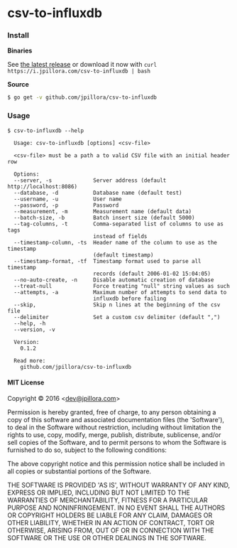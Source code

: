 
# csv-to-influxdb

### Install

**Binaries**

See [the latest release](https://github.com/jpillora/csv-to-influxdb/releases/latest) or download it now with `curl https://i.jpillora.com/csv-to-influxdb | bash`

**Source**

``` sh
$ go get -v github.com/jpillora/csv-to-influxdb
```

### Usage

```
$ csv-to-influxdb --help

  Usage: csv-to-influxdb [options] <csv-file>

  <csv-file> must be a path a to valid CSV file with an initial header row

  Options:
  --server, -s             Server address (default http://localhost:8086)
  --database, -d           Database name (default test)
  --username, -u           User name
  --password, -p           Password
  --measurement, -m        Measurement name (default data)
  --batch-size, -b         Batch insert size (default 5000)
  --tag-columns, -t        Comma-separated list of columns to use as tags
                           instead of fields
  --timestamp-column, -ts  Header name of the column to use as the timestamp
                           (default timestamp)
  --timestamp-format, -tf  Timestamp format used to parse all timestamp
                           records (default 2006-01-02 15:04:05)
  --no-auto-create, -n     Disable automatic creation of database
  --treat-null             Force treating "null" string values as such
  --attempts, -a           Maximum number of attempts to send data to
                           influxdb before failing
  --skip,                  Skip n lines at the beginning of the csv file
  --delimiter              Set a custom csv delimiter (default ",")
  --help, -h
  --version, -v

  Version:
    0.1.2

  Read more:
    github.com/jpillora/csv-to-influxdb

```

#### MIT License

Copyright © 2016 &lt;dev@jpillora.com&gt;

Permission is hereby granted, free of charge, to any person obtaining
a copy of this software and associated documentation files (the
'Software'), to deal in the Software without restriction, including
without limitation the rights to use, copy, modify, merge, publish,
distribute, sublicense, and/or sell copies of the Software, and to
permit persons to whom the Software is furnished to do so, subject to
the following conditions:

The above copyright notice and this permission notice shall be
included in all copies or substantial portions of the Software.

THE SOFTWARE IS PROVIDED 'AS IS', WITHOUT WARRANTY OF ANY KIND,
EXPRESS OR IMPLIED, INCLUDING BUT NOT LIMITED TO THE WARRANTIES OF
MERCHANTABILITY, FITNESS FOR A PARTICULAR PURPOSE AND NONINFRINGEMENT.
IN NO EVENT SHALL THE AUTHORS OR COPYRIGHT HOLDERS BE LIABLE FOR ANY
CLAIM, DAMAGES OR OTHER LIABILITY, WHETHER IN AN ACTION OF CONTRACT,
TORT OR OTHERWISE, ARISING FROM, OUT OF OR IN CONNECTION WITH THE
SOFTWARE OR THE USE OR OTHER DEALINGS IN THE SOFTWARE.
